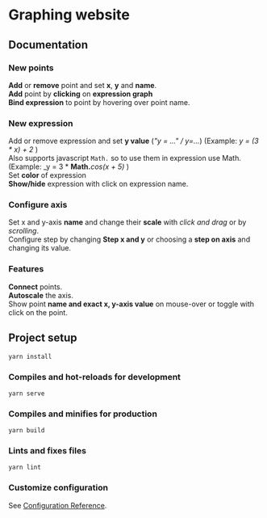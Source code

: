 # Graphing website

## Documentation 
### New points
__Add__ or __remove__ point and set __x__, __y__ and __name__.  
__Add__ point by __clicking__ on __expression graph__  
__Bind expression__ to point by hovering over point name.

### New expression
Add or remove expression and set __y value__ (_"y = ..." / y=..._) (Example: _y = (3 * x) + 2_ )  
Also supports javascript ```Math.``` so to use them in expression use Math. (Example: _y = 3 * **Math.**_cos(x + 5)_ )  
Set __color__ of expression  
__Show/hide__ expression with click on expression name.

### Configure axis
Set x and y-axis __name__ and change their __scale__ with _click and drag_ or by _scrolling_.  
Configure step by changing __Step x and y__ or choosing a __step on axis__ and changing its value.

### Features
__Connect__ points.  
__Autoscale__ the axis.  
Show point __name and exact x, y-axis value__ on mouse-over or toggle with click on the point. 

## Project setup
```
yarn install
```

### Compiles and hot-reloads for development
```
yarn serve
```

### Compiles and minifies for production
```
yarn build
```

### Lints and fixes files
```
yarn lint
```

### Customize configuration
See [Configuration Reference](https://cli.vuejs.org/config/).
